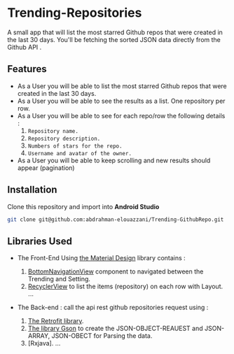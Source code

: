 # Trending-Repositories
A small app that will list the most starred Github repos that were created in the last 30 days. You'll be fetching the sorted JSON data directly from the Github API .<br/>

## Features
- As a User you will be able to list the most starred Github repos that were created in the last 30 days.
- As a User you will be able to see the results as a list. One repository per row.
- As a User you will be able to see for each repo/row the following details :
  1. `Repository name.`
  2. `Repository description.`
  3. `Numbers of stars for the repo.`
  4. `Username and avatar of the owner.`
- As a User you will be able to keep scrolling and new results should appear (pagination)

## Installation
Clone this repository and import into **Android Studio**
```bash
git clone git@github.com:abdrahman-elouazzani/Trending-GithubRepo.git
```
##  Libraries Used
- The Front-End Using [the Material Design](https://material.io/design/) library contains : 
  1. [BottomNavigationView](https://material.io/components/bottom-navigation) component to navigated between the Trending and Setting.
  2. [RecyclerView](https://material.io/components/lists) to list the items (repository) on each row with Layout.
 ...<br/>
 
- The Back-end : call the api rest github repositories request using :
  1. [The Retrofit library](https://square.github.io/retrofit/).
  2. [The library Gson](https://github.com/google/gson) to create the JSON-OBJECT-REAUEST and JSON-ARRAY, JSON-OBECT for Parsing the data.
  3. [Rxjava].
  ... <br/>
